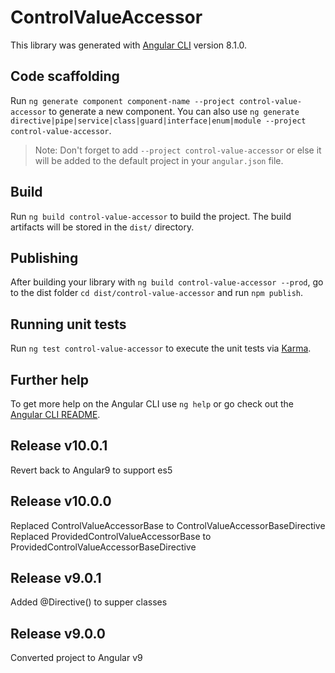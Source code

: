 # ControlValueAccessor

This library was generated with [Angular CLI](https://github.com/angular/angular-cli) version 8.1.0.

## Code scaffolding

Run `ng generate component component-name --project control-value-accessor` to generate a new component. You can also use `ng generate directive|pipe|service|class|guard|interface|enum|module --project control-value-accessor`.
> Note: Don't forget to add `--project control-value-accessor` or else it will be added to the default project in your `angular.json` file. 

## Build

Run `ng build control-value-accessor` to build the project. The build artifacts will be stored in the `dist/` directory.

## Publishing

After building your library with `ng build control-value-accessor --prod`, go to the dist folder `cd dist/control-value-accessor` and run `npm publish`.

## Running unit tests

Run `ng test control-value-accessor` to execute the unit tests via [Karma](https://karma-runner.github.io).

## Further help

To get more help on the Angular CLI use `ng help` or go check out the [Angular CLI README](https://github.com/angular/angular-cli/blob/master/README.md).

## Release v10.0.1
Revert back to Angular9 to support es5

## Release v10.0.0
Replaced ControlValueAccessorBase to ControlValueAccessorBaseDirective
Replaced ProvidedControlValueAccessorBase to ProvidedControlValueAccessorBaseDirective

## Release v9.0.1
Added @Directive() to supper classes

## Release v9.0.0
Converted project to Angular v9
